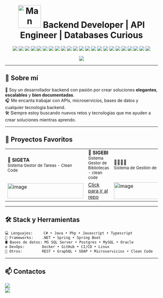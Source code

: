 <!--
**bonillasanchez98/bonillasanchez98** is a ✨ _special_ ✨ repository because its `README.md` (this file) appears on your GitHub profile.
-->
<h1 align="center"><img src="https://raw.githubusercontent.com/Tarikul-Islam-Anik/Animated-Fluent-Emojis/master/Emojis/People%20with%20professions/Man%20Technologist%20Medium-Dark%20Skin%20Tone.png" alt="Man Technologist Medium-Dark Skin Tone" width="75" height="75" /> Backend Developer | API Engineer | Databases Curious</h1>

<p align="center">
  <img src="https://img.shields.io/badge/c%23-%23239120.svg?style=for-the-badge&logo=csharp&logoColor=white" />
  <img src="https://img.shields.io/badge/.NET-5C2D91?style=for-the-badge&logo=.net&logoColor=white" />
  <img src="https://img.shields.io/badge/java-%23ED8B00.svg?style=for-the-badge&logo=openjdk&logoColor=white" />
  <img src="https://img.shields.io/badge/spring-%236DB33F.svg?style=for-the-badge&logo=spring&logoColor=white" />
  <img src="https://img.shields.io/badge/javascript-%23323330.svg?style=for-the-badge&logo=javascript&logoColor=%23F7DF1E" />
  <img src="https://img.shields.io/badge/apachemaven-C71A36.svg?style=for-the-badge&logo=apachemaven&logoColor=white" />
  <img src="https://img.shields.io/badge/azure-%230072C6.svg?style=for-the-badge&logo=microsoftazure&logoColor=white" />
  <img src="https://img.shields.io/badge/azure-%230072C6.svg?style=for-the-badge&logo=microsoftazure&logoColor=white" />
  <img src="https://img.shields.io/badge/Microsoft%20SQL%20Server-CC2927?style=for-the-badge&logo=microsoft%20sql%20server&logoColor=white" />
  <img src="https://img.shields.io/badge/MongoDB-%234ea94b.svg?style=for-the-badge&logo=mongodb&logoColor=white" />
  <img src="https://img.shields.io/badge/Oracle-F80000?style=for-the-badge&logo=oracle&logoColor=white" />
  <img src="https://img.shields.io/badge/Render-%46E3B7.svg?style=for-the-badge&logo=render&logoColor=white" />
  <img src="https://img.shields.io/badge/mysql-4479A1.svg?style=for-the-badge&logo=mysql&logoColor=white" />
  <img src="https://img.shields.io/badge/postgres-%23316192.svg?style=for-the-badge&logo=postgresql&logoColor=white" />
  <img src="https://img.shields.io/badge/bootstrap-%238511FA.svg?style=for-the-badge&logo=bootstrap&logoColor=white" />
  <img src="https://img.shields.io/badge/Eclipse-FE7A16.svg?style=for-the-badge&logo=Eclipse&logoColor=white" />
  <img src="https://img.shields.io/badge/IntelliJIDEA-000000.svg?style=for-the-badge&logo=intellij-idea&logoColor=white" />
  <img src="https://img.shields.io/badge/NetBeansIDE-1B6AC6.svg?style=for-the-badge&logo=apache-netbeans-ide&logoColor=white" />
  <img src="https://img.shields.io/badge/Visual%20Studio-5C2D91.svg?style=for-the-badge&logo=visual-studio&logoColor=white" />
  <img src="https://img.shields.io/badge/Hibernate-59666C?style=for-the-badge&logo=Hibernate&logoColor=white" />
  <img src="https://img.shields.io/badge/docker-%230db7ed.svg?style=for-the-badge&logo=docker&logoColor=white" />
  <img src="https://img.shields.io/badge/Postman-FF6C37?style=for-the-badge&logo=postman&logoColor=white" />
  <img src="https://img.shields.io/badge/-Swagger-%23Clojure?style=for-the-badge&logo=swagger&logoColor=white" />
</p>

<p align="center">
  <img src="https://readme-typing-svg.herokuapp.com?font=Fira+Code&size=22&pause=1000&color=32C3B7&center=true&vCenter=true&width=600&lines=I+build+robust+APIs+%F0%9F%9A%80;I+love+clean+architecture+%E2%9C%A8;I+automate+everything+%F0%9F%94%A5" />
</p>

---

## 🧠 Sobre mí

🎯 Soy un desarrollador backend con pasión por crear soluciones **elegantes**, **escalables** y **bien documentadas**.  
🎧 Me encanta trabajar con APIs, microservicios, bases de datos y cualquier tecnologia backend.  
🛠️ Siempre estoy buscando nuevos retos y tecnologías que me ayuden a crear soluciones mientras aprendo.

---

## 🚀 Proyectos Favoritos

<table>
  <tr>
    <td><b>📃 SIGETA</b><br/><sub>Sistema Gestor de Tareas - Clean Code</sub></td>
    <td><b>📘 SIGEBI</b><br/><sub>Sistema Gestor de Bibliotecas - clean code</sub></td>
    <td><b>👨‍🦱👩‍🦱</b><br/><sub>Sistema de Gestión de Nómina por Categoría de Empleados</sub></td>
  </tr>
  <tr>
    <td><a href="https://github.com/bonillasanchez98/TaskManagementProject"> <img width="250" height="50" alt="image" src="https://github.com/user-attachments/assets/d5292e93-ff01-4453-836f-e25698519b68" />
 </a></td>
    <td><a href="https://github.com/bonillasanchez98/ITLA.C.sharp.INTERMEDIO/tree/master/BiblioCleanSol"> Click para ir al repo </a></td>
    <td><a href="https://github.com/bonillasanchez98/ITLA.C.sharp.INTERMEDIO/tree/master/SistemaGestionDeNomina"> <img width="550" height="55" alt="image" src="https://github.com/user-attachments/assets/82a0ae2b-f97b-4293-95af-9870cc1cceba" />
 </a></td>
  </tr>
</table>

---

## 🛠️ Stack y Herramientas

```bash
💻 Lenguajes:     C# • Java • Php • Javascript • Typescript
🧰 Frameworks:    .NET • Spring • Spring Boot
🛢️ Bases de datos: MS SQL Server • Postgres • MySQL • Oracle
⚙️ DevOps:        Docker • GitHub • CI/CD • Linux
🔗 Otros:         REST • GraphQL • SOAP • Microservicios • Clean Code
```
---

## 📫 Contactos

<div align="left">
  <a href="bonillasanchez98@gmail.com">
    <img src="https://img.shields.io/badge/Email-bonillasanchez98@gmail.com-red?style=for-the-badge&logo=gmail&logoColor=white" />
  </a>
  <br/>
  <a href="https://linkedin.com/in/josebonillasanchez" target="_blank">
    <img src="https://img.shields.io/badge/LinkedIn-Perfil-blue?style=for-the-badge&logo=linkedin" />
  </a>
</div>
